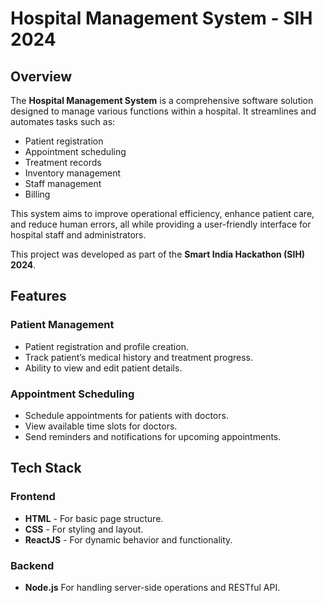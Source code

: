 <h1>Hospital Management System - SIH 2024</h1>

<h2>Overview</h2>
<p>The <strong>Hospital Management System</strong> is a comprehensive software solution designed to manage various functions within a hospital. It streamlines and automates tasks such as:</p>
<ul>
  <li>Patient registration</li>
  <li>Appointment scheduling</li>
  <li>Treatment records</li>
  <li>Inventory management</li>
  <li>Staff management</li>
  <li>Billing</li>
</ul>
<p>This system aims to improve operational efficiency, enhance patient care, and reduce human errors, all while providing a user-friendly interface for hospital staff and administrators.</p>
<p>This project was developed as part of the <strong>Smart India Hackathon (SIH) 2024</strong>.</p>

<h2>Features</h2>
<h3>Patient Management</h3>
<ul>
  <li>Patient registration and profile creation.</li>
  <li>Track patient’s medical history and treatment progress.</li>
  <li>Ability to view and edit patient details.</li>
</ul>

<h3>Appointment Scheduling</h3>
<ul>
  <li>Schedule appointments for patients with doctors.</li>
  <li>View available time slots for doctors.</li>
  <li>Send reminders and notifications for upcoming appointments.</li>
</ul>

<h2>Tech Stack</h2>
<h3>Frontend</h3>
<ul>
  <li><strong>HTML</strong> - For basic page structure.</li>
  <li><strong>CSS</strong> - For styling and layout.</li>
  <li><strong>ReactJS</strong> - For dynamic behavior and functionality.</li>
</ul>

<h3>Backend</h3>
<ul>
  <li><strong>Node.js</strong> For handling server-side operations and RESTful API.</li>
</ul>
